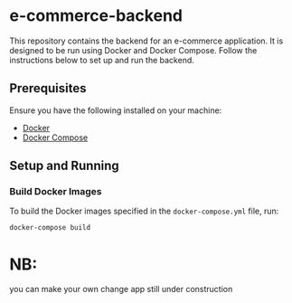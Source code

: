 # e-commerce-backend

This repository contains the backend for an e-commerce application. It is designed to be run using Docker and Docker Compose. Follow the instructions below to set up and run the backend.

## Prerequisites

Ensure you have the following installed on your machine:
- [Docker](https://docs.docker.com/get-docker/)
- [Docker Compose](https://docs.docker.com/compose/install/)

## Setup and Running

### Build Docker Images

To build the Docker images specified in the `docker-compose.yml` file, run:

```bash
docker-compose build
```
# NB:
 you can make your own change app still under construction
